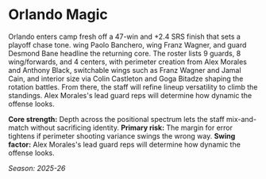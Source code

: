 # Orlando Magic

Orlando enters camp fresh off a 47-win and +2.4 SRS finish that sets a playoff chase tone. wing Paolo Banchero, wing Franz Wagner, and guard Desmond Bane headline the returning core.
The roster lists 9 guards, 8 wing/forwards, and 4 centers, with perimeter creation from Alex Morales and Anthony Black, switchable wings such as Franz Wagner and Jamal Cain, and interior size via Colin Castleton and Goga Bitadze shaping the rotation battles.
From there, the staff will refine lineup versatility to climb the standings. Alex Morales's lead guard reps will determine how dynamic the offense looks.

**Core strength:** Depth across the positional spectrum lets the staff mix-and-match without sacrificing identity.
**Primary risk:** The margin for error tightens if perimeter shooting variance swings the wrong way.
**Swing factor:** Alex Morales's lead guard reps will determine how dynamic the offense looks.

_Season: 2025-26_
